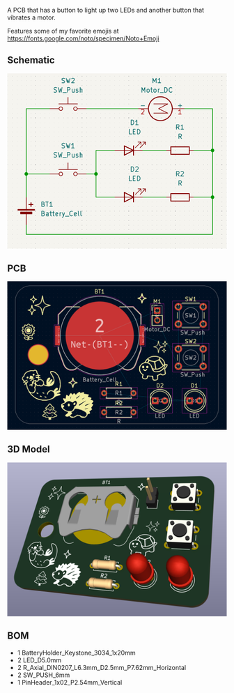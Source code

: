 A PCB that has a button to light up two LEDs and another button that vibrates a motor.

Features some of my favorite emojis at https://fonts.google.com/noto/specimen/Noto+Emoji

## Schematic

![Schematic](/assets/schematic.png)

## PCB

![PCB](/assets/pcb.png)

## 3D Model

![Model](/assets/3d_view.png)

## BOM

- 1 BatteryHolder_Keystone_3034_1x20mm
- 2 LED_D5.0mm
- 2 R_Axial_DIN0207_L6.3mm_D2.5mm_P7.62mm_Horizontal
- 2 SW_PUSH_6mm
- 1 PinHeader_1x02_P2.54mm_Vertical
